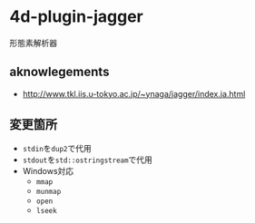 # 4d-plugin-jagger
形態素解析器

## aknowlegements

* http://www.tkl.iis.u-tokyo.ac.jp/~ynaga/jagger/index.ja.html

## 変更箇所

* `stdin`を`dup2`で代用
* `stdout`を`std::ostringstream`で代用
* Windows対応
  * `mmap`
  * `munmap`
  * `open`
  * `lseek`
